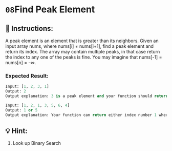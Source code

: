 # **`08`Find Peak Element**

## :pencil: Instructions:
A peak element is an element that is greater than its neighbors.
Given an input array nums, where nums[i] ≠ nums[i+1], find a peak element and return its index.
The array may contain multiple peaks, in that case return the index to any one of the peaks is fine.
You may imagine that nums[-1] = nums[n] = -∞.

### Expected Result:          

```py
Input: [1, 2, 3, 1]
Output: 2
Output explanation: 3 is a peak element and your function should return the index number 2.

Input: [1, 2, 1, 3, 5, 6, 4]
Output: 1 or 5
Output explanation: Your function can return either index number 1 where the peak element is 2, or index number 5 where the peak element is 6.
```
## :bulb: Hint:
1. Look up Binary Search